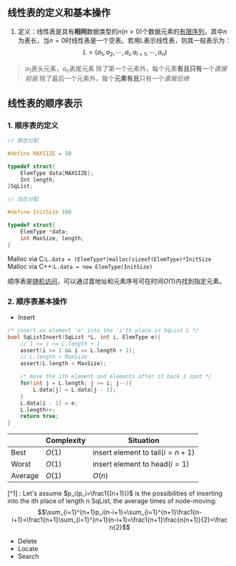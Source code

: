 ## 线性表的定义和基本操作
1. 定义：线性表是具有**相同**数据类型的$n(n>0)$个数据元素的<ins>有限序列</ins>，其中$n$为表长，当$n=0$时线性表是一个空表。若用L表示线性表，则其一般表示为：$$L = (a_1,a_2,\cdots,a_i,a_{i+1},\cdots,a_n)$$
> $a_1$表头元素，$a_n$表尾元素
> 除了第一个元素外，每个元素**有且只有**一个$直接前驱$
> 除了最后一个元素外，每个**元素有且**只有一个$直接后继$

## 线性表的顺序表示
### 1. 顺序表的定义
```c
// 静态分配

#define MAXSIZE = 50

typedef struct{
	ElemType data[MAXSIZE];
	Int length;
}SqList;
```

```c
// 动态分配

#define InitSize 100

typedef struct{
	ElemType *data;
	int MaxSize, length;
}
```

Malloc via C:`L.data = (ElemType*)malloc(sizeof(ElemType)*InitSize`
Malloc via C++:`L.data = new ElemType(InitSize)`

顺序表是<ins>随机访问</ins>，可以通过首地址和元素序号可在时间$O(1)$内找到指定元素。

### 2. 顺序表基本操作
- Insert
```c
/* insert an element 'e' into the 'i'th place in SqList L */
bool SqListInsert(SqList *L, int i, ElemType e){
	// 1 <= i <= L.length + 1 
	assert(i >= 1 && i <= L.length + 1);
	// L.length < MaxSize
	assert(L.length < MaxSize);

	/* move the ith element and elements after it back 1 spot */
	for(int j = L.length; j >= i; j--){
		L.data[j] = L.data[j - 1];	
	}
	L.data[i - 1] = e;
	L.length++;
	return true;
}
```

|  | Complexity |  Situation|
| ---------- | --------- | --|
| Best      |  $O(1)$   |insert element to tail($i = n + 1$)|
| Worst  |  $O(1)$   | insert element to head($i = 1$)|
| Average    |  $O(1)$   | $O(n)$|

[^1] : Let's assume $p_i(p_i=\frac1{(n+1)})$ is the possibilities of inserting into the ith place of length n SqList, the average times of node-moving:$$\sum_{i=1}^{n+1}p_i(n-i+1)=\sum_{i=1}^{n+1}\frac1{n-i+1}=\frac1{n+1}\sum_{i=1}^{n+1}(n-i+1)=\frac1{n+1}\frac{n(n+1)}{2}=\frac n{2}$$

- Delete
- Locate
- Search

